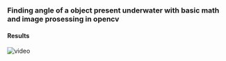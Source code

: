 ### Finding angle of a object present underwater with basic math and image prosessing in opencv
  #### Results
![video](https://github.com/malayaj2000/Open-CV-series-/blob/main/UnderWater%20Angle%20Calculation/angle%20py%20.gif)
